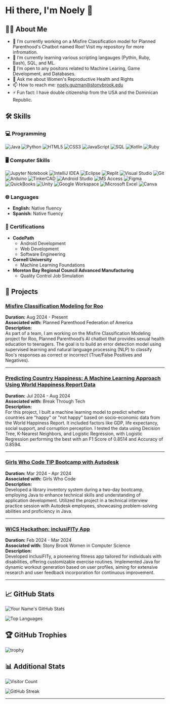 # Hi there, I'm Noely 👋

## 🧑‍💻 About Me

- 🔭 I’m currently working on a Misfire Classification model for Planned Parenthood's Chatbot named Roo! Visit my repository for more infromation. 
- 🌱 I’m currently learning various scripting langauges (Pythin, Ruby, Bash), SQL, and ML.
- 🤝 I’m open to any positons related to Machine Learing, Game Development, and Databases.
- 💬 Ask me about Women's Reproductive Health and Rights
- 📫 How to reach me: noely.guzman@stonybrook.edu
- ⚡ Fun fact: I have double citizenship from the USA and the Dominican Republic.

## 🛠️ Skills

### 💻 Programming
![Java](https://img.shields.io/badge/-Java-333333?style=flat&logo=java)
![Python](https://img.shields.io/badge/-Python-333333?style=flat&logo=python)
![HTML5](https://img.shields.io/badge/-HTML5-333333?style=flat&logo=html5)
![CSS3](https://img.shields.io/badge/-CSS3-333333?style=flat&logo=css3)
![JavaScript](https://img.shields.io/badge/-JavaScript-333333?style=flat&logo=javascript)
![SQL](https://img.shields.io/badge/-SQL-333333?style=flat&logo=mysql)
![Kotlin](https://img.shields.io/badge/-Kotlin-333333?style=flat&logo=kotlin)
![Ruby](https://img.shields.io/badge/-Ruby-333333?style=flat&logo=ruby)

### 🖥️ Computer Skills
![Jupyter Notebook](https://img.shields.io/badge/-Jupyter%20Notebook-333333?style=flat&logo=jupyter)
![IntelliJ IDEA](https://img.shields.io/badge/-IntelliJ%20IDEA-333333?style=flat&logo=intellij-idea)
![Eclipse](https://img.shields.io/badge/-Eclipse-333333?style=flat&logo=eclipse)
![Replit](https://img.shields.io/badge/-Replit-333333?style=flat&logo=replit)
![Visual Studio](https://img.shields.io/badge/-Visual%20Studio-333333?style=flat&logo=visual-studio)
![Git](https://img.shields.io/badge/-Git-333333?style=flat&logo=git)
![Arduino](https://img.shields.io/badge/-Arduino-333333?style=flat&logo=arduino)
![TinkerCAD](https://img.shields.io/badge/-TinkerCAD-333333?style=flat&logo=tinkercad)
![Android Studio](https://img.shields.io/badge/-Android%20Studio-333333?style=flat&logo=android-studio)
![MS Access](https://img.shields.io/badge/-MS%20Access-333333?style=flat&logo=microsoft-access)
![Figma](https://img.shields.io/badge/-Figma-333333?style=flat&logo=figma)
![QuickBooks](https://img.shields.io/badge/-QuickBooks-333333?style=flat&logo=quickbooks)
![Unity](https://img.shields.io/badge/-Unity-333333?style=flat&logo=unity)
![Google Workspace](https://img.shields.io/badge/-Google%20Workspace-333333?style=flat&logo=google-workspace)
![Microsoft Excel](https://img.shields.io/badge/-Microsoft%20Excel-333333?style=flat&logo=microsoft-excel)
![Canva](https://img.shields.io/badge/-Canva-333333?style=flat&logo=canva)

### 🌐 Languages
- **English:** Native fluency
- **Spanish:** Native fluency

### 📜 Certifications
- **CodePath**  
  - Android Development
  - Web Development
  - Software Engineering
- **Cornell University**  
  - Machine Learning Foundations
- **Moreton Bay Regional Council Advanced Manufacturing**  
  - Quality Control Job Simulation

## 🚀 Projects

### [Misfire Classification Modeling for Roo](https://github.com/yourusername/Misfire-Classification-Modeling-for-Roo)
**Duration:** Aug 2024 - Present  
**Associated with:** Planned Parenthood Federation of America  
**Description:**  
As part of a team, I am working on the Misfire Classification Modeling project for Roo, Planned Parenthood’s AI chatbot that provides sexual health education to teenagers. The goal is to build an error detection model using supervised learning and natural language processing (NLP) to classify Roo's responses as correct or incorrect (True/False Positives and Negatives).

---

### [Predicting Country Happiness: A Machine Learning Approach Using World Happiness Report Data](https://github.com/yourusername/Predicting-Country-Happiness)
**Duration:** Jul 2024 - Aug 2024  
**Associated with:** Break Through Tech  
**Description:**  
For this project, I built a machine learning model to predict whether countries are "happy" or "not happy" based on socio-economic data from the World Happiness Report. It included factors like GDP, life expectancy, social support, and corruption perception. I tested the data using Decision Tree, K-Nearest Neighbors, and Logistic Regression, with Logistic Regression performing the best with an F1 Score of 0.8514 and Accuracy of 0.8594.

---

### [Girls Who Code TIP Bootcamp with Autodesk](https://github.com/noelyguzman/LibraryInventory)
**Duration:** Mar 2024 - Apr 2024  
**Associated with:** Girls Who Code  
**Description:**  
Developed a library inventory system during a two-day bootcamp, employing Java to enhance technical skills and understanding of application development. Utilized the project in a technical interview practice session with Autodesk employees, showcasing problem-solving abilities and proficiency in Java.

---

### [WiCS Hackathon: inclusiFITy App](https://github.com/yourusername/inclusiFITy-App)
**Duration:** Feb 2024 - Mar 2024  
**Associated with:** Stony Brook Women in Computer Science  
**Description:**  
Developed inclusiFITy, a pioneering fitness app tailored for individuals with disabilities, offering customizable exercise routines. Implemented Java for dynamic workout generation based on user profiles, aiming for extensive research and user feedback incorporation for continuous improvement.

---
## 📈 GitHub Stats

![Your Name's GitHub Stats](https://github-readme-stats.vercel.app/api?username=yourusername&show_icons=true&theme=radical)

![Top Languages](https://github-readme-stats.vercel.app/api/top-langs/?username=yourusername&layout=compact&theme=radical)

## 🏆 GitHub Trophies

![trophy](https://github-profile-trophy.vercel.app/?username=yourusername&theme=monokai)

## 📊 Additional Stats

![Visitor Count](https://visitor-badge.laobi.icu/badge?page_id=yourusername.yourusername)

![GitHub Streak](https://github-readme-streak-stats.herokuapp.com/?user=yourusername&theme=radical)

---







